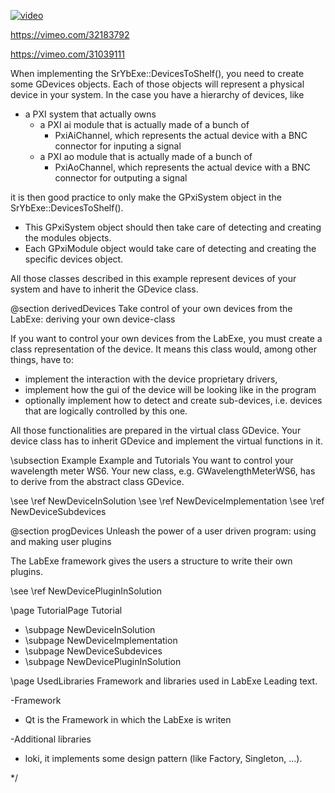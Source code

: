 [![video](https://j.gifs.com/VPVDBX.gif)](http://www.youtube.com/watch?v=hch3cZZywzE "LabExe demo")

https://vimeo.com/32183792

https://vimeo.com/31039111


When implementing the SrYbExe::DevicesToShelf(), you need to create some GDevices objects. 
Each of those objects will represent a physical device in your system. In the case you have 
a hierarchy of devices, like 
- a PXI system that actually owns 
	- a PXI ai module that is actually made of a bunch of 
		-	PxiAiChannel, which represents the actual device with a BNC connector for inputing a signal
	- a PXI ao module that is actually made of a bunch of 
		-	PxiAoChannel, which represents the actual device with a BNC connector for outputing a signal

it is then good practice to only make the GPxiSystem object in the SrYbExe::DevicesToShelf().
- This GPxiSystem object should then take care of detecting and creating the modules objects. 
- Each GPxiModule object would take care of detecting and creating the specific devices object.

All those classes described in this example represent devices of your system and have to inherit the GDevice class.


@section derivedDevices Take control of your own devices from the LabExe: deriving your own device-class

If you want to control your own devices from the LabExe, you must create a class representation of the device. 
It means this class would, among other things, have to:
- implement the interaction with the device proprietary drivers,
- implement how the gui of the device will be looking like in the program
- optionally implement how to detect and create sub-devices, i.e. devices that are logically controlled by this one.

All those functionalities are prepared in the virtual class GDevice. 
Your device class has to inherit GDevice and implement the virtual functions in it.


\subsection Example Example and Tutorials
You want to control your wavelength meter WS6.
Your new class, e.g. GWavelengthMeterWS6, has to derive from the abstract class GDevice. 

\see \ref NewDeviceInSolution 
\see \ref NewDeviceImplementation 
\see \ref NewDeviceSubdevices 

@section progDevices Unleash the power of a user driven program: using and making user plugins

The LabExe framework gives the users a structure to write their own plugins.

\see \ref NewDevicePluginInSolution








\page TutorialPage Tutorial
- \subpage NewDeviceInSolution
- \subpage NewDeviceImplementation
- \subpage NewDeviceSubdevices
- \subpage NewDevicePluginInSolution








\page UsedLibraries Framework and libraries used in LabExe
Leading text.

-Framework
- Qt is the Framework in which the LabExe is writen

-Additional libraries
- loki, it implements some design pattern (like Factory, Singleton, ...).



*/

